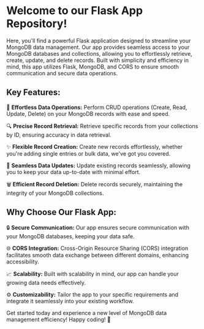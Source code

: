 # Welcome to our Flask App Repository!

Here, you'll find a powerful Flask application designed to streamline your MongoDB data management. Our app provides seamless access to your MongoDB databases and collections, allowing you to effortlessly retrieve, create, update, and delete records. Built with simplicity and efficiency in mind, this app utilizes Flask, MongoDB, and CORS to ensure smooth communication and secure data operations.

## Key Features:

🚀 **Effortless Data Operations:** Perform CRUD operations (Create, Read, Update, Delete) on your MongoDB records with ease and speed.

🔍 **Precise Record Retrieval:** Retrieve specific records from your collections by ID, ensuring accuracy in data retrieval.

✨ **Flexible Record Creation:** Create new records effortlessly, whether you're adding single entries or bulk data, we've got you covered.

🔄 **Seamless Data Updates:** Update existing records seamlessly, allowing you to keep your data up-to-date with minimal effort.

🗑️ **Efficient Record Deletion:** Delete records securely, maintaining the integrity of your MongoDB collections.

## Why Choose Our Flask App:

🔒 **Secure Communication:** Our app ensures secure communication with your MongoDB databases, keeping your data safe.

🌐 **CORS Integration:** Cross-Origin Resource Sharing (CORS) integration facilitates smooth data exchange between different domains, enhancing accessibility.

📈 **Scalability:** Built with scalability in mind, our app can handle your growing data needs effectively.

⚙️ **Customizability:** Tailor the app to your specific requirements and integrate it seamlessly into your existing workflow.

Get started today and experience a new level of MongoDB data management efficiency! Happy coding! 🎉

